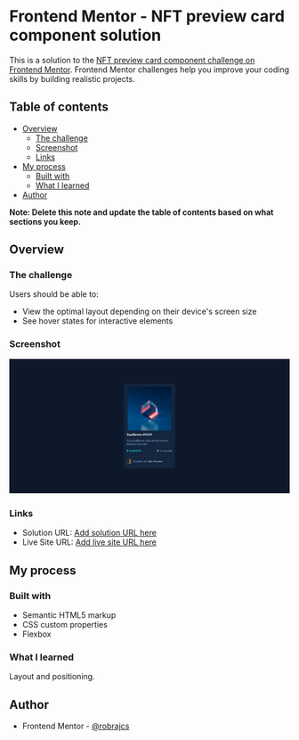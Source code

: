# Frontend Mentor - NFT preview card component solution

This is a solution to the [NFT preview card component challenge on Frontend Mentor](https://www.frontendmentor.io/challenges/nft-preview-card-component-SbdUL_w0U). Frontend Mentor challenges help you improve your coding skills by building realistic projects. 

## Table of contents

- [Overview](#overview)
  - [The challenge](#the-challenge)
  - [Screenshot](#screenshot)
  - [Links](#links)
- [My process](#my-process)
  - [Built with](#built-with)
  - [What I learned](#what-i-learned)
- [Author](#author)


**Note: Delete this note and update the table of contents based on what sections you keep.**

## Overview

### The challenge

Users should be able to:

- View the optimal layout depending on their device's screen size
- See hover states for interactive elements

### Screenshot

![](./screenshot.png)


### Links

- Solution URL: [Add solution URL here](https://github.com/robrajcs/NFT_PreviewCard.git)
- Live Site URL: [Add live site URL here](https://robrajcs.github.io/NFT_PreviewCard/)

## My process

### Built with

- Semantic HTML5 markup
- CSS custom properties
- Flexbox

### What I learned

Layout and positioning.


## Author

- Frontend Mentor - [@robrajcs](https://www.frontendmentor.io/profile/robrajcs)

